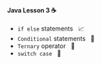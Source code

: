 #### Java Lesson 3 :coffee:

- `if else` statements &nbsp; :chart_with_upwards_trend:
- `Conditional` statements &nbsp; :vertical_traffic_light:
- `Ternary` operator &nbsp; :saxophone:
- `switch case` &nbsp; :key:
